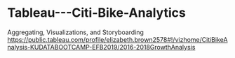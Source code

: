 # Tableau---Citi-Bike-Analytics
Aggregating, Visualizations, and Storyboarding
https://public.tableau.com/profile/elizabeth.brown2578#!/vizhome/CitiBikeAnalysis-KUDATABOOTCAMP-EFB2019/2016-2018GrowthAnalysis
